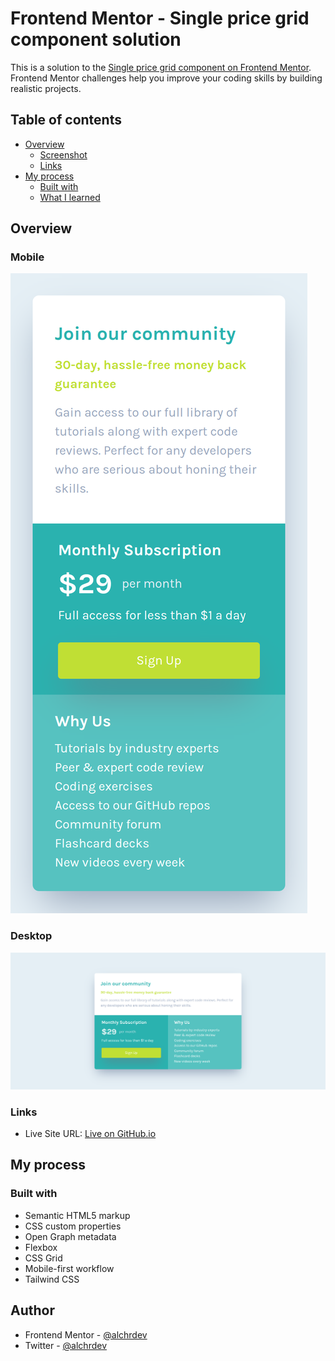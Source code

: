 # Frontend Mentor - Single price grid component solution

This is a solution to the [Single price grid component on Frontend Mentor](https://www.frontendmentor.io/challenges/single-price-grid-component-5ce41129d0ff452fec5abbbc). Frontend Mentor challenges help you improve your coding skills by building realistic projects.

## Table of contents

- [Overview](#overview)
  - [Screenshot](#screenshot)
  - [Links](#links)
- [My process](#my-process)
  - [Built with](#built-with)
  - [What I learned](#what-i-learned)

## Overview

### Mobile

![Mobile View](./src/images/scn-single-price-grid-mobile.png)

### Desktop

![Desktop View](./src/images/scn-single-price-grid-desktop.png)

### Links

- Live Site URL: [Live on GitHub.io](https://alchrdev.github.io/single-price-grid-component/)

## My process

### Built with

- Semantic HTML5 markup
- CSS custom properties
- Open Graph metadata
- Flexbox
- CSS Grid
- Mobile-first workflow
- Tailwind CSS

## Author

- Frontend Mentor - [@alchrdev](https://www.frontendmentor.io/profile/alchrdev)
- Twitter - [@alchrdev](https://www.twitter.com/alchrdev)
